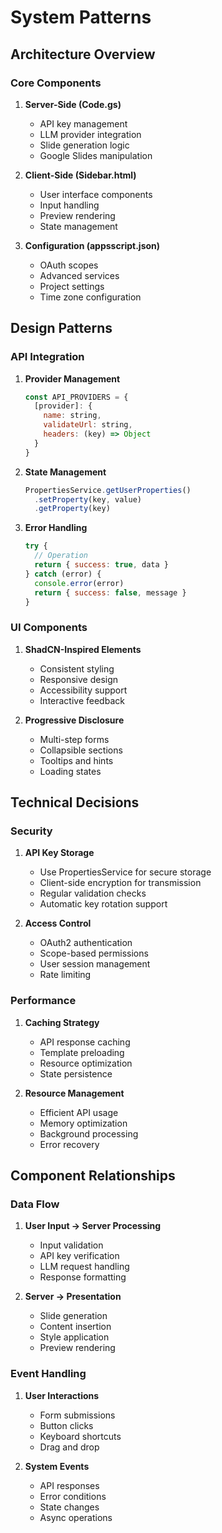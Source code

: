 # System Patterns

## Architecture Overview

### Core Components
1. **Server-Side (Code.gs)**
   - API key management
   - LLM provider integration
   - Slide generation logic
   - Google Slides manipulation

2. **Client-Side (Sidebar.html)**
   - User interface components
   - Input handling
   - Preview rendering
   - State management

3. **Configuration (appsscript.json)**
   - OAuth scopes
   - Advanced services
   - Project settings
   - Time zone configuration

## Design Patterns

### API Integration
1. **Provider Management**
   ```javascript
   const API_PROVIDERS = {
     [provider]: {
       name: string,
       validateUrl: string,
       headers: (key) => Object
     }
   }
   ```

2. **State Management**
   ```javascript
   PropertiesService.getUserProperties()
     .setProperty(key, value)
     .getProperty(key)
   ```

3. **Error Handling**
   ```javascript
   try {
     // Operation
     return { success: true, data }
   } catch (error) {
     console.error(error)
     return { success: false, message }
   }
   ```

### UI Components
1. **ShadCN-Inspired Elements**
   - Consistent styling
   - Responsive design
   - Accessibility support
   - Interactive feedback

2. **Progressive Disclosure**
   - Multi-step forms
   - Collapsible sections
   - Tooltips and hints
   - Loading states

## Technical Decisions

### Security
1. **API Key Storage**
   - Use PropertiesService for secure storage
   - Client-side encryption for transmission
   - Regular validation checks
   - Automatic key rotation support

2. **Access Control**
   - OAuth2 authentication
   - Scope-based permissions
   - User session management
   - Rate limiting

### Performance
1. **Caching Strategy**
   - API response caching
   - Template preloading
   - Resource optimization
   - State persistence

2. **Resource Management**
   - Efficient API usage
   - Memory optimization
   - Background processing
   - Error recovery

## Component Relationships

### Data Flow
1. **User Input → Server Processing**
   - Input validation
   - API key verification
   - LLM request handling
   - Response formatting

2. **Server → Presentation**
   - Slide generation
   - Content insertion
   - Style application
   - Preview rendering

### Event Handling
1. **User Interactions**
   - Form submissions
   - Button clicks
   - Keyboard shortcuts
   - Drag and drop

2. **System Events**
   - API responses
   - Error conditions
   - State changes
   - Async operations 